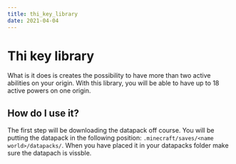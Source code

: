 ```yaml
---
title: thi_key_library
date: 2021-04-04
---
```


# Thi key library

What is it does is creates the possibility to have more than two active abilities on your origin. 
With this library, you will be able to have up to 18 active powers on one origin.

## How do I use it?
The first step will be downloading the datapack off course. You will be putting the datapack in the following position: 
`.minecraft/saves/<name world>/datapacks/`. When you have placed it in your datapacks folder make sure the datapach is vissble.